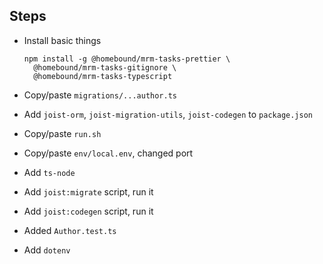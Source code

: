 
## Steps

* Install basic things

  ```shell
  npm install -g @homebound/mrm-tasks-prettier \
    @homebound/mrm-tasks-gitignore \
    @homebound/mrm-tasks-typescript
   ```

* Copy/paste `migrations/...author.ts`
* Add `joist-orm`, `joist-migration-utils`, `joist-codegen` to `package.json`
* Copy/paste `run.sh`
* Copy/paste `env/local.env`, changed port
* Add `ts-node`
* Add `joist:migrate` script, run it
* Add `joist:codegen` script, run it
* Added `Author.test.ts` 
* Add `dotenv`

